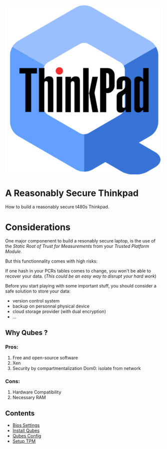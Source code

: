 <p align="center">
<img src=https://github.com/dh4rm4/A-Reasonably-Secure-Thinkpad/blob/master/src/img/a_resonably_secure_thinkpad.png?raw=true />
</p>


# A Reasonably Secure Thinkpad
How to build a reasonably secure t480s Thinkpad.

# Considerations
One major componenent to build a resonably secure laptop, is the use of the _Static Root of Trust for Measurements_ from your _Trusted Platform Module_. 

But this functionnality comes with high risks:

If one hash in your PCRs tables comes to change, you won't be able to recover your data. (_This could be an easy way to disrupt your hard work_)

Before you start playing with some important stuff, you should consider a safe solution to store your data:
* version control system
* backup on personnal physical device
* cloud storage provider (with dual encryption)
* ...

## Why Qubes ?
### Pros:
1. Free and open-source software
2. Xen
3. Security by compartmentalization
Dom0: isolate from network

### Cons:
1. Hardware Compatibility
2. Necessary RAM


## Contents
* [Bios Settings](https://github.com/dh4rm4/A-Reasonably-Secure-Thinkpad/tree/master/src/bios_settings)
* [Install Qubes](https://github.com/dh4rm4/A-Reasonably-Secure-Thinkpad/tree/master/src/qubes_installation)
* [Qubes Config](https://github.com/dh4rm4/A-Reasonably-Secure-Thinkpad/tree/master/src/qubes_config)
* [Setup TPM]()
